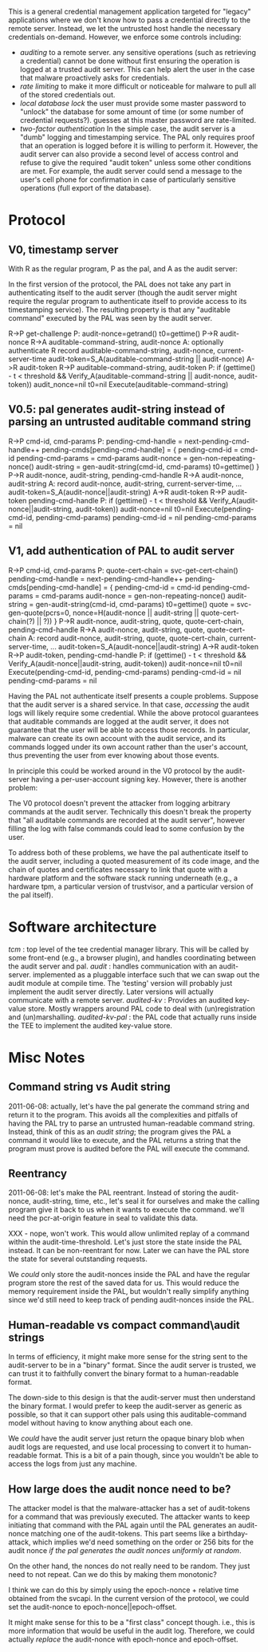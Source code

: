 This is a general credential management application targeted for
"legacy" applications where we don't know how to pass a credential
directly to the remote server. Instead, we let the untrusted host
handle the necessary credentials on-demand. However, we enforce
some controls including:

* _auditing_ to a remote server. any sensitive operations (such as
   retrieving a credential) cannot be done without first ensuring the
   operation is logged at a trusted audit server. This can help alert
   the user in the case that malware proactively asks for credentials.
* _rate limiting_ to make it more difficult or noticeable for malware
   to pull all of the stored credentials out.
* _local database lock_ the user must provide some master password to
   "unlock" the database for some amount of time (or some number of
   credential requests?). guesses at this master password are
   rate-limited.
* _two-factor authentication_ In the simple case, the audit server is
   a "dumb" logging and timestamping service. The PAL only requires
   proof that an operation is logged before it is willing to perform
   it. However, the audit server can also provide a second level of
   access control and refuse to give the required "audit token" unless
   some other conditions are met. For example, the audit server could
   send a message to the user's cell phone for confirmation in case of
   particularly sensitive operations (full export of the database).

# Protocol

## V0, timestamp server

With R as the regular program, P as the pal, and A as the audit server:

In the first version of the protocol, the PAL does not take any part
in authenticating itself to the audit server (though the audit server
might require the regular program to authenticate itself to provide
access to its timestamping service). The resulting property is that
any "auditable command" executed by the PAL was seen by the audit
server.

R->P get-challenge
P: audit-nonce=getrand()
   t0=gettime()
P->R audit-nonce
R->A auditable-command-string, audit-nonce
A: optionally authenticate R
   record auditable-command-string, audit-nonce, current-server-time
   audit-token=S_A(auditable-command-string || audit-nonce)
A->R audit-token
R->P auditable-command-string, audit-token
P: if (gettime() - t < threshold
       && Verify_A(auditable-command-string || audit-nonce, audit-token))
       audit_nonce=nil
       t0=nil
       Execute(auditable-command-string)

## V0.5: pal generates audit-string instead of parsing an untrusted auditable command string

R->P cmd-id, cmd-params
P: pending-cmd-handle = next-pending-cmd-handle++
   pending-cmds[pending-cmd-handle] = {
      pending-cmd-id = cmd-id
      pending-cmd-params = cmd-params
      audit-nonce = gen-non-repeating-nonce()
      audit-string = gen-audit-string(cmd-id, cmd-params)
      t0=gettime()
   }
P->R audit-nonce, audit-string, pending-cmd-handle
R->A audit-nonce, audit-string
A: record audit-nonce, audit-string, current-server-time, ...
   audit-token=S_A(audit-nonce||audit-string)
A->R audit-token
R->P audit-token pending-cmd-handle
P: if (gettime() - t < threshold
       && Verify_A(audit-nonce||audit-string, audit-token))
       audit-nonce=nil
       t0=nil
       Execute(pending-cmd-id, pending-cmd-params)
       pending-cmd-id = nil
       pending-cmd-params = nil

## V1, add authentication of PAL to audit server

R->P cmd-id, cmd-params
P: quote-cert-chain = svc-get-cert-chain()
   pending-cmd-handle = next-pending-cmd-handle++
   pending-cmds[pending-cmd-handle] = {
      pending-cmd-id = cmd-id
      pending-cmd-params = cmd-params
      audit-nonce = gen-non-repeating-nonce()
      audit-string = gen-audit-string(cmd-id, cmd-params)
      t0=gettime()
      quote = svc-gen-quote(pcrs=0, nonce=H(audit-nonce || audit-string || quote-cert-chain(?) || ?))
   }
P->R audit-nonce, audit-string, quote, quote-cert-chain, pending-cmd-handle
R->A audit-nonce, audit-string, quote, quote-cert-chain
A: record audit-nonce, audit-string, quote, quote-cert-chain, current-server-time, ...
   audit-token=S_A(audit-nonce||audit-string)
A->R audit-token
R->P audit-token, pending-cmd-handle
P: if (gettime() - t < threshold
       && Verify_A(audit-nonce||audit-string, audit-token))
       audit-nonce=nil
       t0=nil
       Execute(pending-cmd-id, pending-cmd-params)
       pending-cmd-id = nil
       pending-cmd-params = nil

Having the PAL not authenticate itself presents a couple
problems. Suppose that the audit server is a shared service. In that
case, *accessing* the audit logs will likely require some
credential. While the above protocol guarantees that auditable
commands are logged at the audit server, it does not guarantee that
the user will be able to access those records. In particular, malware
can create its own account with the audit service, and its commands
logged under its own account rather than the user's account, thus
preventing the user from ever knowing about those events.

In principle this could be worked around in the V0 protocol by the
audit-server having a per-user-account signing key. However, there is
another problem:

The V0 protocol doesn't prevent the attacker from logging arbitrary
commands at the audit server. Technically this doesn't break the
property that "all auditable commands are recorded at the audit
server", however filling the log with false commands could lead to
some confusion by the user.

To address both of these problems, we have the pal authenticate itself
to the audit server, including a quoted measurement of its code image,
and the chain of quotes and certificates necessary to link that quote
with a hardware platform and the software stack running underneath
(e.g., a hardware tpm, a particular version of trustvisor, and a
particular version of the pal itself).

# Software architecture

_tcm_   : top level of the tee credential manager library. This will
          be called by some front-end (e.g., a browser plugin),
          and handles coordinating between the audit server and pal.
_audit_ : handles communication with an audit-server. implemented as a
          pluggable interface such that we can swap out the audit
          module at compile time. The 'testing' version will probably
          just implement the audit server directly. Later versions will
          actually communicate with a remote server.
_audited-kv_ : Provides an audited key-value store. Mostly wrappers
          around PAL code to deal with (un)registration and (un)marshalling.
_audited-kv-pal_ : the PAL code that actually runs inside the TEE
          to implement the audited key-value store.

# Misc Notes

## Command string vs Audit string

2011-06-08: actually, let's have the pal generate the command string
and return it to the program. This avoids all the complexities and
pitfalls of having the PAL try to parse an untrusted human-readable
command string. Instead, think of this as an *audit string*; the
program gives the PAL a command it would like to execute, and the PAL
returns a string that the program must prove is audited before the PAL
will execute the command.

## Reentrancy

2011-06-08: let's make the PAL reentrant. Instead of storing the
audit-nonce, audit-string, time, etc., let's seal it for ourselves and
make the calling program give it back to us when it wants to execute
the command. we'll need the pcr-at-origin feature in seal to validate
this data. 

XXX - nope, won't work. This would allow unlimited replay of a command
within the audit-time-threshold. Let's just store the state inside the
PAL instead. It can be non-reentrant for now. Later we can have the
PAL store the state for several outstanding requests.

We *could* only store the audit-nonces inside the PAL and have the
regular program store the rest of the saved data for us. This would
reduce the memory requirement inside the PAL, but wouldn't really
simplify anything since we'd still need to keep track of pending
audit-nonces inside the PAL.

## Human-readable vs compact command\audit strings

In terms of efficiency, it might make more sense for the string sent
to the audit-server to be in a "binary" format. Since the audit server
is trusted, we can trust it to faithfully convert the binary format to
a human-readable format.

The down-side to this design is that the audit-server must then
understand the binary format. I would prefer to keep the audit-server
as generic as possible, so that it can support other pals using this
auditable-command model without having to know anything about each
one.

We *could* have the audit server just return the opaque binary blob
when audit logs are requested, and use local processing to convert it
to human-readable format. This is a bit of a pain though, since you
wouldn't be able to access the logs from just any machine.

## How large does the audit nonce need to be?

The attacker model is that the malware-attacker has a set of
audit-tokens for a command that was previously executed. The attacker
wants to keep initiating that command with the PAL again until the PAL
generates an audit-nonce matching one of the audit-tokens. This part
seems like a birthday-attack, which implies we'd need something on the
order or 256 bits for the audit nonce _if the pal generates the audit
nonces uniformly at random_.

On the other hand, the nonces do not really need to be random. They
just need to not repeat. Can we do this by making them monotonic?

I think we can do this by simply using the epoch-nonce + relative time
obtained from the svcapi. In the current version of the protocol, we
could set the audit-nonce to epoch-nonce||epoch-offset.

It might make sense for this to be a "first class" concept
though. i.e., this is more information that would be useful in the
audit log. Therefore, we could actually _replace_ the audit-nonce with
epoch-nonce and epoch-offset.
